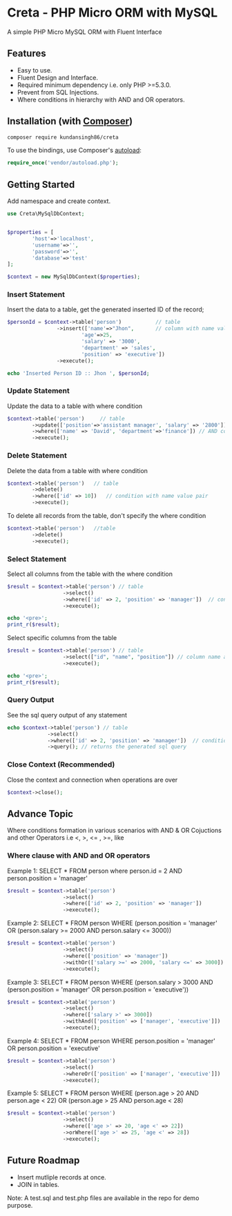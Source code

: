 # Creta - PHP Micro ORM with MySQL
A simple PHP Micro MySQL ORM with Fluent Interface

## Features

- Easy to use.
- Fluent Design and Interface.
- Required minimum dependency i.e. only PHP >=5.3.0.
- Prevent from SQL Injections.
- Where conditions in hierarchy with AND and OR operators.

## Installation (with [Composer](https://getcomposer.org))

```bash
composer require kundansingh86/creta
```
To use the bindings, use Composer's [autoload](https://getcomposer.org/doc/01-basic-usage.md#autoloading):

```php
require_once('vendor/autoload.php');
```

## Getting Started

Add namespace and create context.

```php
use Creta\MySqlDbContext;


$properties = [
        'host'=>'localhost',
        'username'=>'',
        'password'=>'',
        'database'=>'test'
];

$context = new MySqlDbContext($properties);
```

### Insert Statement

Insert the data to a table, get the generated inserted ID of the record;

```php
$personId = $context->table('person')           // table 
                ->insert(['name'=>"Jhon",       // column with name value pair
                        'age'=>25, 
                        'salary' => '3000', 
                        'department' => 'sales', 
                        'position' => 'executive'])
                ->execute();

echo 'Inserted Person ID :: Jhon ', $personId; 
```

### Update Statement

Update the data to a table with where condition

```php
$context->table('person')     // table
        ->update(['position'=>'assistant manager', 'salary' => '2800'])     // column with name value pair
        ->where(['name' => 'David', 'department'=>'finance']) // AND condition with name value pair
        ->execute();
```

### Delete Statement

Delete the data from a table with where condition

```php
$context->table('person')   // table
        ->delete()
        ->where(['id' => 10])   // condition with name value pair
        ->execute();
```

To delete all records from the table, don't specify the where condition

```php
$context->table('person')   //table
        ->delete()
        ->execute();
```

### Select Statement

Select all columns from the table with the where condition

```php
$result = $context->table('person') // table
                  ->select()
                  ->where(['id' => 2, 'position' => 'manager'])  // condition with name value pair 
                  ->execute();

echo '<pre>';
print_r($result);
```

Select specific columns from the table

```php
$result = $context->table('person') // table
                  ->select(["id", "name", "position"]) // column name array
                  ->execute();

echo '<pre>';
print_r($result);
```

### Query Output

See the sql query output of any statement

```php
echo $context->table('person') // table
             ->select()
             ->where(['id' => 2, 'position' => 'manager'])  // condition with name value pair 
             ->query(); // returns the generated sql query
```

### Close Context (Recommended)

Close the context and connection when operations are over

```php
$context->close();
```

## Advance Topic

Where conditions formation in various scenarios with AND & OR Cojuctions and other Operators i.e <, >, <= , >=, like

### Where clause with AND and OR operators

Example 1: SELECT * FROM person where person.id = 2 AND person.position = 'manager'

```php
$result = $context->table('person')
                  ->select()
                  ->where(['id' => 2, 'position' => 'manager'])  
                  ->execute();
```

Example 2: SELECT * FROM person WHERE (person.position = 'manager' OR (person.salary >= 2000 AND person.salary <= 3000))

```php
$result = $context->table('person')
                  ->select()
                  ->where(['position' => 'manager'])
                  ->withOr(['salary >=' => 2000, 'salary <=' => 3000]) 
                  ->execute();
```

Example 3: SELECT * FROM person WHERE (person.salary > 3000 AND (person.position = 'manager' OR person.position = 'executive'))

```php
$result = $context->table('person')
                  ->select()
                  ->where(['salary >' => 3000])
                  ->withAnd(['position' => ['manager', 'executive']]) 
                  ->execute();
```

Example 4: SELECT * FROM person WHERE person.position = 'manager' OR person.position = 'executive'

```php
$result = $context->table('person')
                  ->select()
                  ->whereOr(['position' => ['manager', 'executive']]) 
                  ->execute();
```

Example 5: SELECT * FROM person WHERE (person.age > 20 AND person.age < 22) OR (person.age > 25 AND person.age < 28)

```php
$result = $context->table('person')
                  ->select()
                  ->where(['age >' => 20, 'age <' => 22]) 
                  ->orWhere(['age >' => 25, 'age <' => 28])  
                  ->execute();
```

## Future Roadmap

- Insert mutliple records at once.
- JOIN in tables.


Note: A test.sql and test.php files are available in the repo for demo purpose.